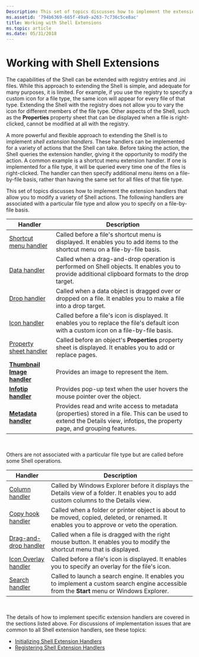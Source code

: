 ```yaml
---
Description: This set of topics discusses how to implement the extension handlers that allow you to modify a variety of Shell actions.
ms.assetid: '794b6369-665f-49a9-a263-7c736c5ce8ac'
title: Working with Shell Extensions
ms.topic: article
ms.date: 05/31/2018
---
```


# Working with Shell Extensions

The capabilities of the Shell can be extended with registry entries and .ini files. While this approach to extending the Shell is simple, and adequate for many purposes, it is limited. For example, if you use the registry to specify a custom icon for a file type, the same icon will appear for every file of that type. Extending the Shell with the registry does not allow you to vary the icon for different members of the file type. Other aspects of the Shell, such as the **Properties** property sheet that can be displayed when a file is right-clicked, cannot be modified at all with the registry.

A more powerful and flexible approach to extending the Shell is to implement *shell extension handlers*. These handlers can be implemented for a variety of actions that the Shell can take. Before taking the action, the Shell queries the extension handler, giving it the opportunity to modify the action. A common example is a shortcut menu extension handler. If one is implemented for a file type, it will be queried every time one of the files is right-clicked. The handler can then specify additional menu items on a file-by-file basis, rather than having the same set for all files of that file type.

This set of topics discusses how to implement the extension handlers that allow you to modify a variety of Shell actions. The following handlers are associated with a particular file type and allow you to specify on a file-by-file basis.



| Handler                                               | Description                                                                                                                                                                |
|-------------------------------------------------------|----------------------------------------------------------------------------------------------------------------------------------------------------------------------------|
| [Shortcut menu handler](context-menu-handlers.md)    | Called before a file's shortcut menu is displayed. It enables you to add items to the shortcut menu on a file-by-file basis.                                               |
| [Data handler](how-to-create-data-handlers.md)       | Called when a drag-and-drop operation is performed on Shell objects. It enables you to provide additional clipboard formats to the drop target.                            |
| [Drop handler](how-to-create-drop-handlers.md)       | Called when a data object is dragged over or dropped on a file. It enables you to make a file into a drop target.                                                          |
| [Icon handler](how-to-create-icon-handlers.md)       | Called before a file's icon is displayed. It enables you to replace the file's default icon with a custom icon on a file-by-file basis.                                    |
| [Property sheet handler](propsheet-handlers.md)      | Called before an object's **Properties** property sheet is displayed. It enables you to add or replace pages.                                                              |
| [**Thumbnail Image handler**](/windows/desktop/api/Thumbcache/nn-thumbcache-ithumbnailprovider) | Provides an image to represent the item.                                                                                                                                   |
| [**Infotip handler**](/windows/win32/api/shlobj_core/nn-shlobj_core-iqueryinfo)                 | Provides pop-up text when the user hovers the mouse pointer over the object.                                                                                               |
| [**Metadata handler**](/windows/win32/api/propidl/nn-propidl-ipropertysetstorage)       | Provides read and write access to metadata (properties) stored in a file. This can be used to extend the Details view, infotips, the property page, and grouping features. |



 

Others are not associated with a particular file type but are called before some Shell operations.



| Handler                                                            | Description                                                                                                                                  |
|--------------------------------------------------------------------|----------------------------------------------------------------------------------------------------------------------------------------------|
| [Column handler](../lwef/column-handlers.md)                             | Called by Windows Explorer before it displays the Details view of a folder. It enables you to add custom columns to the Details view.        |
| [Copy hook handler](how-to-create-copy-hook-handlers.md)          | Called when a folder or printer object is about to be moved, copied, deleted, or renamed. It enables you to approve or veto the operation.   |
| [Drag-and-drop handler](context-menu-handlers.md)                 | Called when a file is dragged with the right mouse button. It enables you to modify the shortcut menu that is displayed.                     |
| [Icon Overlay handler](how-to-implement-icon-overlay-handlers.md) | Called before a file's icon is displayed. It enables you to specify an overlay for the file's icon.                                          |
| [Search handler](../lwef/search-handlers.md)                             | Called to launch a search engine. It enables you to implement a custom search engine accessible from the **Start** menu or Windows Explorer. |



 

The details of how to implement specific extension handlers are covered in the sections listed above. For discussions of implementation issues that are common to all Shell extension handlers, see these topics:

-   [Initializing Shell Extension Handlers](int-shell-exts.md)
-   [Registering Shell Extension Handlers](reg-shell-exts.md)

 

 